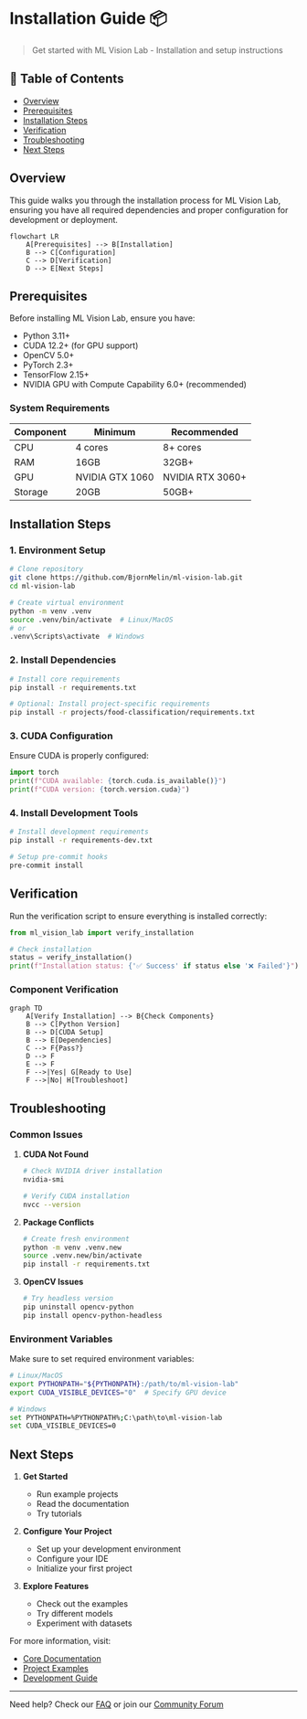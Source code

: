 # Installation Guide 📦

> Get started with ML Vision Lab - Installation and setup instructions

## 📑 Table of Contents

- [Overview](#overview)
- [Prerequisites](#prerequisites)
- [Installation Steps](#installation-steps)
- [Verification](#verification)
- [Troubleshooting](#troubleshooting)
- [Next Steps](#next-steps)

## Overview

This guide walks you through the installation process for ML Vision Lab, ensuring you have all required dependencies and proper configuration for development or deployment.

```mermaid
flowchart LR
    A[Prerequisites] --> B[Installation]
    B --> C[Configuration]
    C --> D[Verification]
    D --> E[Next Steps]
```

## Prerequisites

Before installing ML Vision Lab, ensure you have:

- Python 3.11+
- CUDA 12.2+ (for GPU support)
- OpenCV 5.0+
- PyTorch 2.3+
- TensorFlow 2.15+
- NVIDIA GPU with Compute Capability 6.0+ (recommended)

### System Requirements

| Component | Minimum         | Recommended      |
| --------- | --------------- | ---------------- |
| CPU       | 4 cores         | 8+ cores         |
| RAM       | 16GB            | 32GB+            |
| GPU       | NVIDIA GTX 1060 | NVIDIA RTX 3060+ |
| Storage   | 20GB            | 50GB+            |

## Installation Steps

### 1. Environment Setup

```bash
# Clone repository
git clone https://github.com/BjornMelin/ml-vision-lab.git
cd ml-vision-lab

# Create virtual environment
python -m venv .venv
source .venv/bin/activate  # Linux/MacOS
# or
.venv\Scripts\activate  # Windows
```

### 2. Install Dependencies

```bash
# Install core requirements
pip install -r requirements.txt

# Optional: Install project-specific requirements
pip install -r projects/food-classification/requirements.txt
```

### 3. CUDA Configuration

Ensure CUDA is properly configured:

```python
import torch
print(f"CUDA available: {torch.cuda.is_available()}")
print(f"CUDA version: {torch.version.cuda}")
```

### 4. Install Development Tools

```bash
# Install development requirements
pip install -r requirements-dev.txt

# Setup pre-commit hooks
pre-commit install
```

## Verification

Run the verification script to ensure everything is installed correctly:

```python
from ml_vision_lab import verify_installation

# Check installation
status = verify_installation()
print(f"Installation status: {'✅ Success' if status else '❌ Failed'}")
```

### Component Verification

```mermaid
graph TD
    A[Verify Installation] --> B{Check Components}
    B --> C[Python Version]
    B --> D[CUDA Setup]
    B --> E[Dependencies]
    C --> F{Pass?}
    D --> F
    E --> F
    F -->|Yes| G[Ready to Use]
    F -->|No| H[Troubleshoot]
```

## Troubleshooting

### Common Issues

1. **CUDA Not Found**

   ```bash
   # Check NVIDIA driver installation
   nvidia-smi

   # Verify CUDA installation
   nvcc --version
   ```

2. **Package Conflicts**

   ```bash
   # Create fresh environment
   python -m venv .venv.new
   source .venv.new/bin/activate
   pip install -r requirements.txt
   ```

3. **OpenCV Issues**
   ```bash
   # Try headless version
   pip uninstall opencv-python
   pip install opencv-python-headless
   ```

### Environment Variables

Make sure to set required environment variables:

```bash
# Linux/MacOS
export PYTHONPATH="${PYTHONPATH}:/path/to/ml-vision-lab"
export CUDA_VISIBLE_DEVICES="0"  # Specify GPU device

# Windows
set PYTHONPATH=%PYTHONPATH%;C:\path\to\ml-vision-lab
set CUDA_VISIBLE_DEVICES=0
```

## Next Steps

1. **Get Started**

   - Run example projects
   - Read the documentation
   - Try tutorials

2. **Configure Your Project**

   - Set up your development environment
   - Configure your IDE
   - Initialize your first project

3. **Explore Features**
   - Check out the examples
   - Try different models
   - Experiment with datasets

For more information, visit:

- [Core Documentation](../../README.md)
- [Project Examples](../../projects/README.md)
- [Development Guide](../../development/README.md)

---

Need help? Check our [FAQ](faq.md) or join our [Community Forum](https://community.mlvisionlab.org)
